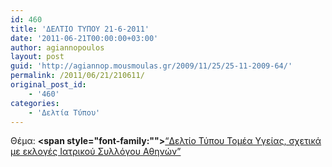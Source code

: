 ```yaml
---
id: 460
title: 'ΔΕΛΤΙΟ ΤΥΠΟΥ 21-6-2011'
date: '2011-06-21T00:00:00+03:00'
author: agiannopoulos
layout: post
guid: 'http://agiannop.mousmoulas.gr/2009/11/25/25-11-2009-64/'
permalink: /2011/06/21/210611/
original_post_id:
    - '460'
categories:
    - 'Δελτία Τύπου'
---
```


Θέμα: **<span style="font-family:""></span>**[“Δελτίο Τύπου Τομέα Υγείας, σχετικά με εκλογές Ιατρικού Συλλόγου Αθηνών” ](http://localhost:8000/wp-content/uploads/2009/11/21062011_dt_ekloges_is.pdf)